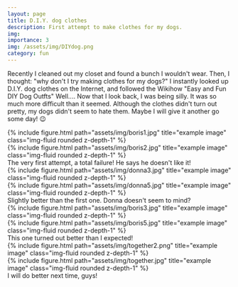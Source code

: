 ```yaml
---
layout: page
title: D.I.Y. dog clothes
description: First attempt to make clothes for my dogs.
img:
importance: 3
img: /assets/img/DIYdog.png
category: fun
---
```


Recently I cleaned out my closet and found a bunch I wouldn't wear.
Then, I thought: "why don't I try making clothes for my dogs?" 
I instantly looked up D.I.Y. dog clothes on the Internet, and followed the Wikihow "Easy and Fun DIY Dog Outfts"
Well....
Now that I look back, I was being silly. 
It was so much more difficult than it seemed. 
Although the clothes didn't turn out pretty, my dogs didn't seem to hate them.
Maybe I will give it another go some day! :wink:



<div class="row" id="dog">
    <div class="col-sm mt-3 mt-md-0">
        {% include figure.html path="assets/img/boris1.jpg" title="example image" class="img-fluid rounded z-depth-1" %}
    </div>
    <div class="col-sm mt-3 mt-md-0">
        {% include figure.html path="assets/img/boris2.jpg" title="example image" class="img-fluid rounded z-depth-1" %}
    </div>
</div>
<div class="caption">
 The very first attempt, a total failure! He says he doesn't like it! 
</div>

<div class="row" id="dog">
    <div class="col-sm mt-3 mt-md-0">
        {% include figure.html path="assets/img/donna3.jpg" title="example image" class="img-fluid rounded z-depth-1" %}
    </div>
    <div class="col-sm mt-3 mt-md-0">
        {% include figure.html path="assets/img/donna5.jpg" title="example image" class="img-fluid rounded z-depth-1" %}
    </div>
</div>
<div class="caption">
 Slightly better than the first one. Donna doesn't seem to mind? 
</div>


<div class="row" id="dog">
    <div class="col-sm mt-3 mt-md-0">
        {% include figure.html path="assets/img/boris3.jpg" title="example image" class="img-fluid rounded z-depth-1" %}
    </div>
    <div class="col-sm mt-3 mt-md-0">
        {% include figure.html path="assets/img/boris5.jpg" title="example image" class="img-fluid rounded z-depth-1" %}
    </div>
</div>
<div class="caption">
 This one turned out better than I expected!
</div>


<div class="row justify-content-sm-center" id="dog">
    <div class="col-sm-8 mt-3 mt-md-0">
        {% include figure.html path="assets/img/together2.png" title="example image" class="img-fluid rounded z-depth-1" %}
    </div>
    <div class="col-sm-4 mt-3 mt-md-0">
        {% include figure.html path="assets/img/together.jpg" title="example image" class="img-fluid rounded z-depth-1" %}
    </div>
</div>
<div class="caption">
    I will do better next time, guys!
</div>




